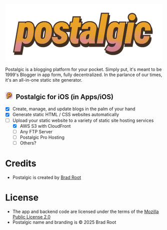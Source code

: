 ![Postalgic](/postalgic-logo.png?raw=true)

Postalgic is a blogging platform for your pocket. Simply put, it's meant to be 1999's Blogger in app form, fully decentralized. In the parlance of our times, it's an all-in-one static site generator.

## <img src="/postalgic-icon.png?raw=true" alt="Postalgic App Icon" width="24" height="24">&nbsp;&nbsp;Postalgic for iOS (in Apps/iOS)

- [x] Create, manage, and update blogs in the palm of your hand
- [x] Generate static HTML / CSS websites automatically
- [ ] Upload your static website to a variety of static site hosting services
  - [x] AWS S3 with CloudFront
  - [ ] Any FTP Server
  - [ ] Postalgic Pro Hosting
  - [ ] Others?

# Credits
- Postalgic is created by [Brad Root](https://github.com/amiantos)

# License
- The app and backend code are licensed under the terms of the [Mozilla Public License 2.0](https://www.mozilla.org/en-US/MPL/2.0/)
- Postalgic name and branding is &copy; 2025 Brad Root
